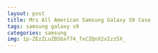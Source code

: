 ```yaml
---
layout: post
title: Mrs All American Samsung Galaxy S9 Case
tags: samsung galaxy s9
categories: samsung
img: 1p-ZEzZLuZBSbxf74_fxCZQnX2xIzz5X_
---
```

